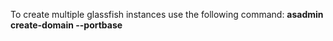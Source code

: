 To create multiple glassfish instances use the following command: **asadmin create-domain --portbase**